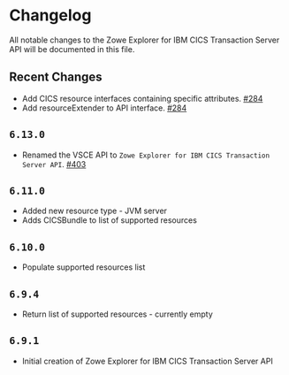 # Changelog

All notable changes to the Zowe Explorer for IBM CICS Transaction Server API will be documented in this file.

## Recent Changes

- Add CICS resource interfaces containing specific attributes. [#284](https://github.com/zowe/cics-for-zowe-client/issues/284)
- Add resourceExtender to API interface. [#284](https://github.com/zowe/cics-for-zowe-client/issues/284)

## `6.13.0`

- Renamed the VSCE API to `Zowe Explorer for IBM CICS Transaction Server API`. [#403](https://github.com/zowe/cics-for-zowe-client/issues/403)

## `6.11.0`

- Added new resource type - JVM server
- Adds CICSBundle to list of supported resources

## `6.10.0`

- Populate supported resources list

## `6.9.4`

- Return list of supported resources - currently empty

## `6.9.1`

- Initial creation of Zowe Explorer for IBM CICS Transaction Server API
